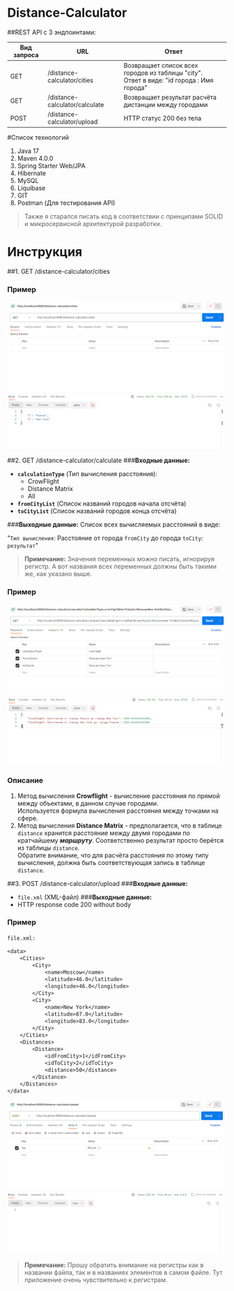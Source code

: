 # Distance-Calculator

##REST API с 3 эндпоинтами:

| Вид запроса | URL                            | Ответ                                                                                        |
|-------------|--------------------------------|----------------------------------------------------------------------------------------------|
| GET         | /distance-calculator/cities    | Возвращает список всех городов из таблицы "city".<br/>Ответ в виде: "id города : Имя города" |
| GET         | /distance-calculator/calculate | Возвращает результат расчёта дистанции между городами                                        |
| POST        | /distance-calculator/upload    | HTTP статус 200 без тела                                                                     |

#Список технологий
1. Java 17
2. Maven 4.0.0
3. Spring Starter Web/JPA
4. Hibernate
5. MySQL
6. Liquibase
7. GIT
8. Postman (Для тестирования API)

> Также я старался писать код в соответствии с принципами SOLID и микросервисной архитектурой разработки.

# Инструкция
##1. GET /distance-calculator/cities
### Пример
![img.png](img.png)

##2. GET /distance-calculator/calculate
###**Входные данные:**
* **`calculationType`** (Тип вычисления расстояния): 
  * CrowFlight
  * Distance Matrix
  * All
* **`fromCityList`** (Список названий городов начала отсчёта)
* **`toCityList`** (Список названий городов конца отсчёта)

###**Выходные данные:**
Список всех вычисляемых расстояний в виде:

"`Тип вычисления`: Расстояние от города `fromCity` до города `toCity`: `результат`"
>**Примечание:**
> Значения переменных можно писать, игнорируя регистр.
> А вот названия всех переменных должны быть такими же, как указано выше.

### Пример
![img_4.png](img_4.png)

### Описание 
1. Метод вычисления **Crowflight** - вычисление расстояния по прямой между объектами, в данном случае городами. <br>
   Используется формула вычисления расстояния между точками на сфере.
2. Метод вычисления **Distance Matrix** - предполагается, что в таблице `distance` хранится расстояние между двумя городами по кратчайшему ***маршруту***. Соответственно результат просто берётся из таблицы `distance`. <br>
   Обратите внимание, что для расчёта расстояния по этому типу вычисления, должна быть соответствующая запись в таблице `distance`.

##3. POST /distance-calculator/upload
###**Входные данные:**
* `file.xml` (XML-файл)
###**Выходные данные:**
* HTTP response code 200 without body

### **Пример**
`file.xml:`
~~~
<data>
    <Cities>
        <City>
            <name>Moscow</name>
            <latitude>46.0</latitude>
            <longitude>46.0</longitude>
        </City>
        <City>
            <name>New York</name>
            <latitude>87.0</latitude>
            <longitude>83.0</longitude>
        </City>
    </Cities>
    <Distances>
        <Distance>
            <idFromCity>1</idFromCity>
            <idToCity>2</idToCity>
            <distance>50</distance>
        </Distance>
    </Distances>
</data>
~~~
![img_1.png](img_1.png)
>**Примечание:**
> Прошу обратить внимание на регистры как в названии файла, так и в названиях элементов в самом файле. 
> Тут приложение очень чувствительно к регистрам.


